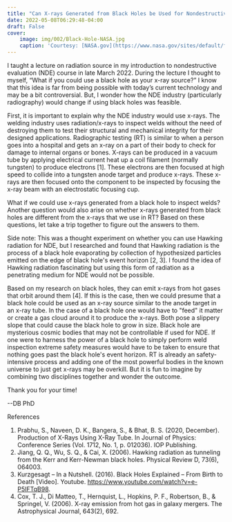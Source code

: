 ```yaml
---
title: "Can X-rays Generated from Black Holes be Used for Nondestructive Evaluation on Welds?"
date: 2022-05-08T06:29:48-04:00
draft: False
cover: 
    image: img/002/Black-Hole-NASA.jpg
    caption: 'Courtesy: [NASA.gov](https://www.nasa.gov/sites/default/files/thumbnails/image/1es_agn_aurore.jpg)'
---
```


I taught a lecture on radiation source in my introduction to nondestructive evaluation (NDE) course in late March 2022. During the lecture I thought to myself, “What if you could use a black hole as your x-ray source?” I know that this idea is far from being possible with today’s current technology and may be a bit controversial. But, I wonder how the NDE industry (particularly radiography) would change if using black holes was feasible.

First, it is important to explain why the NDE industry would use x-rays. The welding industry uses radiation/x-rays to inspect welds without the need of destroying them to test their structural and mechanical integrity for their designed applications. Radiographic testing (RT) is similar to when a person goes into a hospital and gets an x-ray on a part of their body to check for damage to internal organs or bones. X-rays can be produced in a vacuum tube by applying electrical current heat up a coil filament (normally tungsten) to produce electrons [1]. These electrons are then focused at high speed to collide into a tungsten anode target and produce x-rays. These x-rays are then focused onto the component to be inspected by focusing the x-ray beam with an electrostatic focusing cup.

What if we could use x-rays generated from a black hole to inspect welds? Another question would also arise on whether x-rays generated from black holes are different from the x-rays that we use in RT? Based on these questions, let take a trip together to figure out the answers to them.

Side note: This was a thought experiment on whether you can use Hawking radiation for NDE, but I researched and found that Hawking radiation is the process of a black hole evaporating by collection of hypothesized particles emitted on the edge of black hole's event horizon [2, 3]. I found the idea of Hawking radiation fascinating but using this form of radiation as a penetrating medium for NDE would not be possible.

Based on my research on black holes, they can emit x-rays from hot gases that orbit around them [4]. If this is the case, then we could presume that a black hole could be used as an x-ray source similar to the anode target in an x-ray tube. In the case of a black hole one would have to "feed" it matter or create a gas cloud around it to produce the x-rays. Both pose a slippery slope that could cause the black hole to grow in size. Black hole are mysterious cosmic bodies that may not be controllable if used for NDE. If one were to harness the power of a black hole to simply perform weld inspection extreme safety measures would have to be taken to ensure that nothing goes past the black hole's event horizon. RT is already an safety-intensive process and adding one of the most powerful bodies in the known universe to just get x-rays may be overkill. But it is fun to imagine by combining two disciplines together and wonder the outcome.

Thank you for your time!

--DB PhD

References
1. Prabhu, S., Naveen, D. K., Bangera, S., & Bhat, B. S. (2020, December). Production of X-Rays Using X-Ray Tube. In Journal of Physics: Conference Series (Vol. 1712, No. 1, p. 012036). IOP Publishing.
2. Jiang, Q. Q., Wu, S. Q., & Cai, X. (2006). Hawking radiation as tunneling from the Kerr and Kerr-Newman black holes. Physical Review D, 73(6), 064003.
3. Kurzgesagt – In a Nutshell. (2016). Black Holes Explained – From Birth to Death [Video]. Youtube. https://www.youtube.com/watch?v=e-P5IFTqB98.
4. Cox, T. J., Di Matteo, T., Hernquist, L., Hopkins, P. F., Robertson, B., & Springel, V. (2006). X-ray emission from hot gas in galaxy mergers. The Astrophysical Journal, 643(2), 692.